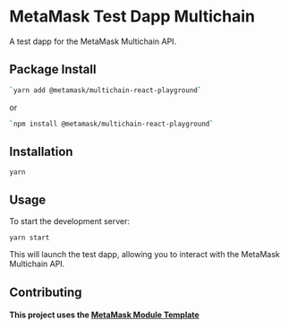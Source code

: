 # MetaMask Test Dapp Multichain

A test dapp for the MetaMask Multichain API.

## Package Install

```bash
`yarn add @metamask/multichain-react-playground`
```
or

```bash
`npm install @metamask/multichain-react-playground`
```

## Installation

`yarn`

## Usage

To start the development server:

`yarn start`

This will launch the test dapp, allowing you to interact with the MetaMask Multichain API.

## Contributing

#### This project uses the [MetaMask Module Template](https://github.com/MetaMask/metamask-module-template)
